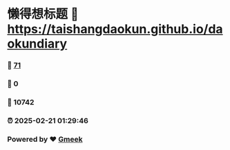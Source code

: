 # 懒得想标题 :link: https://taishangdaokun.github.io/daokundiary 
### :page_facing_up: [71](https://taishangdaokun.github.io/daokundiary/tag.html) 
### :speech_balloon: 0 
### :hibiscus: 10742 
### :alarm_clock: 2025-02-21 01:29:46 
### Powered by :heart: [Gmeek](https://github.com/Meekdai/Gmeek)
